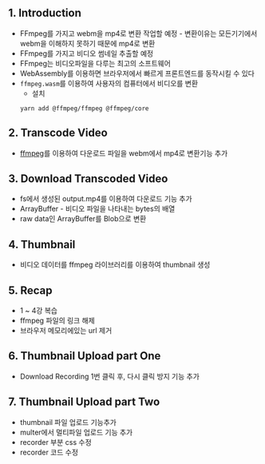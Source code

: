 ## 1. Introduction
* FFmpeg를 가지고 webm을 mp4로 변환 작업할 예정 - 변환이유는 모든기기에서 webm을 이해하지 못하기 때문에 mp4로 변환
* FFmpeg를 가지고 비디오 썸네일 추출할 예정
* FFmpeg는 비디오파일을 다루는 최고의 소프트웨어
* WebAssembly를 이용하면 브라우저에서 빠르게 프론트엔드를 동작시킬 수 있다
* `ffmpeg.wasm`를 이용하여 사용자의 컴퓨터에서 비디오를 변환
  * 설치
  ```
  yarn add @ffmpeg/ffmpeg @ffmpeg/core
  ```

## 2. Transcode Video
* [ffmpeg](https://github.com/ffmpegwasm/ffmpeg.wasm)를 이용하여 다운로드 파일을 webm에서 mp4로 변환기능 추가

## 3. Download Transcoded Video
* fs에서 생성된 output.mp4를 이용하여 다운로드 기능 추가
* ArrayBuffer - 비디오 파일을 나타내는 bytes의 배열
* raw data인 ArrayBuffer를 Blob으로 변환

## 4. Thumbnail
* 비디오 데이터를 ffmpeg 라이브러리를 이용하여 thumbnail 생성

## 5. Recap
* 1 ~ 4강 복습
* ffmpeg 파일의 링크 해제
* 브라우저 메모리에있는 url 제거

## 6. Thumbnail Upload part One
* Download Recording 1번 클릭 후, 다시 클릭 방지 기능 추가

## 7. Thumbnail Upload part Two
* thumbnail 파일 업로드 기능추가
* multer에서 멀티파일 업로드 기능 추가
* recorder 부분 css 수정
* recorder 코드 수정
